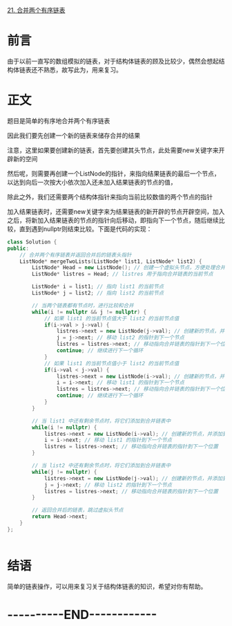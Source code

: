 [21. 合并两个有序链表](https://leetcode.cn/problems/merge-two-sorted-lists/)

#  前言

由于以前一直写的数组模拟的链表，对于结构体链表的顾及比较少，偶然会想起结构体链表还不熟悉，故写此为，用来复习。

# 正文

题目是简单的有序地合并两个有序链表

因此我们要先创建一个新的链表来储存合并的结果

注意，这里如果要创建新的链表，首先要创建其头节点，此处需要new关键字来开辟新的空间

然后呢，则需要再创建一个ListNode的指针，来指向结果链表的最后一个节点，以达到向后一次按大小依次加入还未加入结果链表的节点的值，

除此之外，我们还需要两个结构体指针来指向当前比较数值的两个节点的指针

加入结果链表时，还需要new关键字来为结果链表的新开辟的节点开辟空间，加入之后，将新加入结果链表的节点的指针向后移动，即指向下一个节点，随后继续比较，直到遇到nullptr则结束比较。下面是代码的实现：

```cpp
class Solution {
public:
    // 合并两个有序链表并返回合并后的链表头指针
    ListNode* mergeTwoLists(ListNode* list1, ListNode* list2) {
        ListNode* Head = new ListNode(); // 创建一个虚拟头节点，方便处理合并链表
        ListNode* listres = Head; // listres 用于指向合并链表的当前节点

        ListNode* i = list1; // 指向 list1 的当前节点
        ListNode* j = list2; // 指向 list2 的当前节点

        // 当两个链表都有节点时，进行比较和合并
        while(i != nullptr && j != nullptr) {
            // 如果 list1 的当前节点值大于 list2 的当前节点值
            if(i->val > j->val) {
                listres->next = new ListNode(j->val); // 创建新的节点，并添加到合并链表中
                j = j->next; // 移动 list2 的指针到下一个节点
                listres = listres->next; // 移动指向合并链表的指针到下一个位置
                continue; // 继续进行下一个循环
            }
            // 如果 list1 的当前节点值小于 list2 的当前节点值
            if(i->val < j->val) {
                listres->next = new ListNode(i->val); // 创建新的节点，并添加到合并链表中
                i = i->next; // 移动 list1 的指针到下一个节点
                listres = listres->next; // 移动指向合并链表的指针到下一个位置
                continue; // 继续进行下一个循环
            }
        }

        // 当 list1 中还有剩余节点时，将它们添加到合并链表中
        while(i != nullptr) {
            listres->next = new ListNode(i->val); // 创建新的节点，并添加到合并链表中
            i = i->next; // 移动 list1 的指针到下一个节点
            listres = listres->next; // 移动指向合并链表的指针到下一个位置
        }

        // 当 list2 中还有剩余节点时，将它们添加到合并链表中
        while(j != nullptr) {
            listres->next = new ListNode(j->val); // 创建新的节点，并添加到合并链表中
            j = j->next; // 移动 list2 的指针到下一个节点
            listres = listres->next; // 移动指向合并链表的指针到下一个位置
        }

        // 返回合并后的链表，跳过虚拟头节点
        return Head->next;
    }
};
```

![点击并拖拽以移动](data:image/gif;base64,R0lGODlhAQABAPABAP///wAAACH5BAEKAAAALAAAAAABAAEAAAICRAEAOw==)

# 结语

简单的链表操作，可以用来复习关于结构体链表的知识，希望对你有帮助。



# ----------END------------